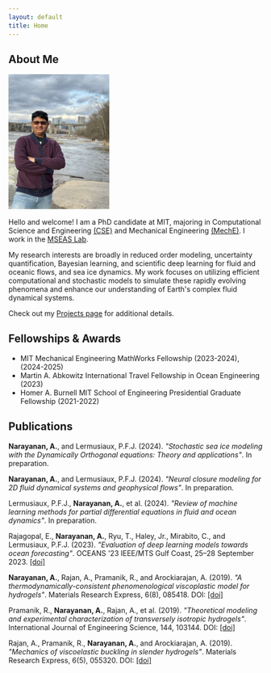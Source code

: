 ```yaml
---
layout: default
title: Home
---
```


<main>
    <section>
        <h2 class="nospace_heading">About Me</h2>
        <img src="assets/images/Anantha_headshot.jpg" alt="Anantha" style="width:200px;height:auto;">
        <p class="section-text">Hello and welcome! I am a PhD candidate at MIT, majoring in Computational Science and Engineering <a href="https://cse.mit.edu/">(CSE)</a> and Mechanical Engineering <a href="https://meche.mit.edu/">(MechE)</a>. I work in the <a href="http://mseas.mit.edu/">MSEAS Lab</a>.</p>
        <p class="section-text">My research interests are broadly in reduced order modeling, uncertainty quantification, Bayesian learning, and scientific deep learning for fluid and oceanic flows, and sea ice dynamics. My work focuses on utilizing efficient computational and stochastic models to simulate these rapidly evolving phenomena and enhance our understanding of Earth's complex fluid dynamical systems.</p>
        <p class="section-text">Check out my <a href="{{ site.url }}/projects">Projects page</a> for additional details.</p>
    </section>
    <section>
        <h2 class="nospace_heading">Fellowships & Awards</h2>
        <ul class="awards-list">
            <li>
                <span class="award-title">MIT Mechanical Engineering MathWorks Fellowship</span>
                <span class="award-date">(2023-2024), (2024-2025)</span>
            </li>
            <li>
                <span class="award-title">Martin A. Abkowitz International Travel Fellowship in Ocean Engineering</span>
                <span class="award-date">(2023)</span>
            </li>
            <li>
                <span class="award-title">Homer A. Burnell MIT School of Engineering Presidential Graduate Fellowship</span>
                <span class="award-date">(2021-2022)</span>
            </li>
        </ul>
    </section>
    <section>
        <h2 class="nospace_heading">Publications</h2>
        <p class="publication-entry"><span style="font-weight: bold;">Narayanan, A.</span>, and Lermusiaux, P.F.J. (2024). <i>"Stochastic sea ice modeling with the Dynamically Orthogonal equations: Theory and applications"</i>. In preparation.</p>
        <p class="publication-entry"><span style="font-weight: bold;">Narayanan, A.</span>, and Lermusiaux, P.F.J. (2024). <i>"Neural closure modeling for 2D fluid dynamical systems and geophysical flows"</i>. In preparation.</p>
        <!-- Uncomment if needed -->
        <!-- <p class="publication-entry"><span style="font-weight: bold;">Narayanan, A.</span>, Ryu, T., and Lermusiaux, P.F.J. (2023). <i>"Neural closure models for Dynamic Mode Decomposition forecasts"</i>. In preparation.</p> -->
        <!-- <p class="publication-entry">Jalan, A., Gupta, A., <span style="font-weight: bold;">Narayanan, A.</span>, and Lermusiaux, P.F.J. (2024). <i>"Neural closure models for chaotic dynamical systems"</i>. In preparation.</p> -->
        <p class="publication-entry">Lermusiaux, P.F.J., <span style="font-weight: bold;">Narayanan, A.</span>, et al. (2024). <i>"Review of machine learning methods for partial differential equations in fluid and ocean dynamics"</i>. In preparation.</p>
        <p class="publication-entry">Rajagopal, E., <span style="font-weight: bold;">Narayanan, A.</span>, Ryu, T., Haley, Jr., Mirabito, C., and Lermusiaux, P.F.J. (2023). <i>"Evaluation of deep learning models towards ocean forecasting"</i>. OCEANS '23 IEEE/MTS Gulf Coast, 25–28 September 2023. <a href="https://ieeexplore.ieee.org/abstract/document/10337380">[doi]</a></p>
        <p class="publication-entry"><span style="font-weight: bold;">Narayanan, A.</span>, Rajan, A., Pramanik, R., and Arockiarajan, A. (2019). <i>"A thermodynamically-consistent phenomenological viscoplastic model for hydrogels"</i>. Materials Research Express, 6(8), 085418. DOI: <a href="https://iopscience.iop.org/article/10.1088/2053-1591/ab2a49">[doi]</a></p>
        <p class="publication-entry">Pramanik, R., <span style="font-weight: bold;">Narayanan, A.</span>, Rajan, A., et al. (2019). <i>"Theoretical modeling and experimental characterization of transversely isotropic hydrogels"</i>. International Journal of Engineering Science, 144, 103144. DOI: <a href="https://www.sciencedirect.com/science/article/pii/S0020722518317099">[doi]</a></p>
        <p class="publication-entry">Rajan, A., Pramanik, R., <span style="font-weight: bold;">Narayanan, A.</span>, and Arockiarajan, A. (2019). <i>"Mechanics of viscoelastic buckling in slender hydrogels"</i>. Materials Research Express, 6(5), 055320. DOI: <a href="https://iopscience.iop.org/article/10.1088/2053-1591/ab0691">[doi]</a></p>
    </section>
</main>
